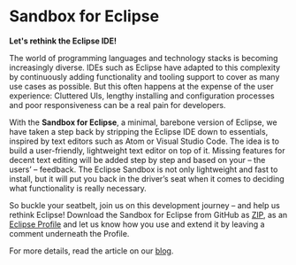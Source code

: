 # Sandbox for Eclipse

**Let's rethink the Eclipse IDE!** 

The world of programming languages and technology stacks is becoming increasingly diverse. IDEs such as Eclipse have adapted to this complexity by continuously adding functionality and tooling support to cover as many use cases as possible. But this often happens at the expense of the user experience: Cluttered UIs, lengthy installing and configuration processes and poor responsiveness can be a real pain for developers. 

With the **Sandbox for Eclipse**, a minimal, barebone version of Eclipse, we have taken a step back by stripping the Eclipse IDE down to essentials, inspired by text editors such as Atom or Visual Studio Code. The idea is to build a user-friendly, lightweight text editor on top of it. Missing features for decent text editing will be added step by step and based on your – the users’ – feedback. The Eclipse Sandbox is not only lightweight and fast to install, but it will put you back in the driver’s seat when it comes to deciding what functionality is really necessary. 

So buckle your seatbelt, join us on this development journey – and help us rethink Eclipse! Download the Sandbox for Eclipse from GitHub as [ZIP][1], as an [Eclipse Profile][2] and let us know how you use and extend it by leaving a comment underneath the Profile.

For more details, read the article on our [blog][3].

[1]:https://github.com/YattaSolutions/eclipse-sandbox/blob/master/eclipse-sandbox.zip
[2]:https://www.yatta.de/profiles/hub/ZaS2
[3]:https://medium.com/@YattaSolutions/introducing-the-eclipse-sandbox-15053bd01421
